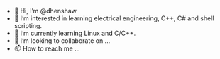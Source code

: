 - 👋 Hi, I’m @dhenshaw
- 👀 I’m interested in learning electrical engineering, C++, C# and shell scripting.
- 🌱 I’m currently learning Linux and C/C++.
- 💞️ I’m looking to collaborate on ...
- 📫 How to reach me ...

<!---
dhenshaw/dhenshaw is a ✨ special ✨ repository because its `README.md` (this file) appears on your GitHub profile.
You can click the Preview link to take a look at your changes.
--->
